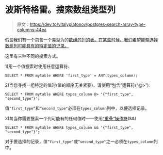 # 波斯特格雷。搜索数组类型列

> 原文：<https://dev.to/vitalyplatonov/postgres-search-array-type-columns-44ea>

假设我们有一个包含一个类型为的[数组的列的表。在某些时候，我们希望能够选择数组列可能具有的特定值的记录。](https://www.postgresql.org/docs/11/arrays.html)

这里有三种不同的搜索方式。

1)用一个值搜索时使用任意运算符:

```
SELECT * FROM mytable WHERE 'first_type' = ANY(types_column); 
```

2)当您寻找一组特定的值时(值的顺序无关紧要)，请使用“包含”运算符(“@>”):

```
SELECT * FROM mytable WHERE types_column @> '{"first_type", "second_type"}'; 
```

值`“first_type”`和`“second_type"`必须在`types_column`列中，以便选择记录。

3)每当你需要搜索一个列可能有的任何值时——使用[“重叠”操作符](https://www.postgresql.org/docs/current/functions-array.html)(&&)

```
SELECT * FROM mytable WHERE types_column && '{"first_type", "second_type"}'; 
```

对于要选择的记录，值`“first_type”`或`“second_type"`之一必须在`types_column`列中。